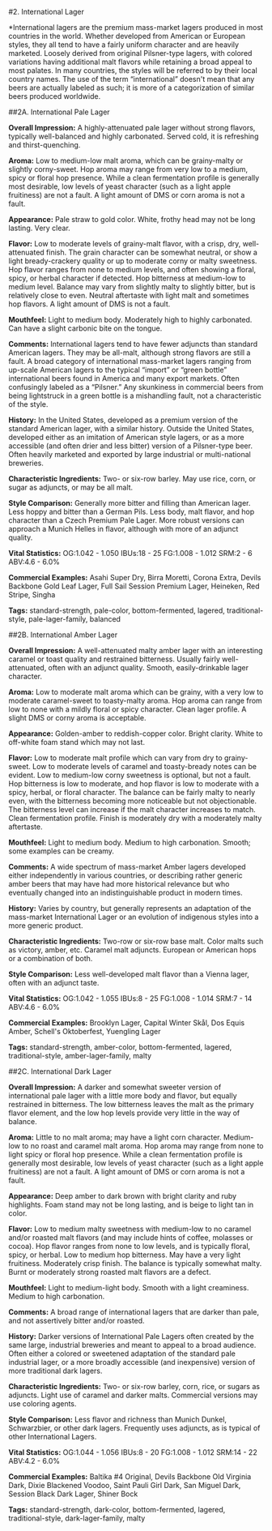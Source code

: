 #2. International Lager

*International lagers are the premium mass-market lagers produced in most countries in the world. Whether developed from American or European styles, they all tend to have a fairly uniform character and are heavily marketed. Loosely derived from original Pilsner-type lagers, with colored variations having additional malt flavors while retaining a broad appeal to most palates. In many countries, the styles will be referred to by their local country names. The use of the term “international” doesn't mean that any beers are actually labeled as such; it is more of a categorization of similar beers produced worldwide.

##2A. International Pale Lager

**Overall Impression:** A highly-attenuated pale lager without strong flavors, typically well-balanced and highly carbonated. Served cold, it is refreshing and thirst-quenching.

**Aroma:** Low to medium-low malt aroma, which can be grainy-malty or slightly corny-sweet. Hop aroma may range from very low to a medium, spicy or floral hop presence. While a clean fermentation profile is generally most desirable, low levels of yeast character (such as a light apple fruitiness) are not a fault. A light amount of DMS or corn aroma is not a fault.

**Appearance:** Pale straw to gold color. White, frothy head may not be long lasting. Very clear.

**Flavor:** Low to moderate levels of grainy-malt flavor, with a crisp, dry, well-attenuated finish. The grain character can be somewhat neutral, or show a light bready-crackery quality or up to moderate corny or malty sweetness. Hop flavor ranges from none to medium levels, and often showing a floral, spicy, or herbal character if detected. Hop bitterness at medium-low to medium level. Balance may vary from slightly malty to slightly bitter, but is relatively close to even. Neutral aftertaste with light malt and sometimes hop flavors. A light amount of DMS is not a fault.

**Mouthfeel:** Light to medium body. Moderately high to highly carbonated. Can have a slight carbonic bite on the tongue.

**Comments:** International lagers tend to have fewer adjuncts than standard American lagers. They may be all-malt, although strong flavors are still a fault. A broad category of international mass-market lagers ranging from up-scale American lagers to the typical “import” or “green bottle” international beers found in America and many export markets. Often confusingly labeled as a “Pilsner.” Any skunkiness in commercial beers from being lightstruck in a green bottle is a mishandling fault, not a characteristic of the style.

**History:** In the United States, developed as a premium version of the standard American lager, with a similar history. Outside the United States, developed either as an imitation of American style lagers, or as a more accessible (and often drier and less bitter) version of a Pilsner-type beer. Often heavily marketed and exported by large industrial or multi-national breweries.

**Characteristic Ingredients:** Two- or six-row barley. May use rice, corn, or sugar as adjuncts, or may be all malt.

**Style Comparison:** Generally more bitter and filling than American lager. Less hoppy and bitter than a German Pils. Less body, malt flavor, and hop character than a Czech Premium Pale Lager. More robust versions can approach a Munich Helles in flavor, although with more of an adjunct quality.

**Vital Statistics:**
OG:1.042 - 1.050
IBUs:18 - 25
FG:1.008 - 1.012
SRM:2 - 6
ABV:4.6 - 6.0%

**Commercial Examples:** Asahi Super Dry, Birra Moretti, Corona Extra, Devils Backbone Gold Leaf Lager, Full Sail Session Premium Lager, Heineken, Red Stripe, Singha

**Tags:** standard-strength, pale-color, bottom-fermented, lagered, traditional-style, pale-lager-family, balanced

##2B. International Amber Lager

**Overall Impression:** A well-attenuated malty amber lager with an interesting caramel or toast quality and restrained bitterness. Usually fairly well-attenuated, often with an adjunct quality. Smooth, easily-drinkable lager character.

**Aroma:** Low to moderate malt aroma which can be grainy, with a very low to moderate caramel-sweet to toasty-malty aroma. Hop aroma can range from low to none with a mildly floral or spicy character. Clean lager profile. A slight DMS or corny aroma is acceptable.

**Appearance:** Golden-amber to reddish-copper color. Bright clarity. White to off-white foam stand which may not last.

**Flavor:** Low to moderate malt profile which can vary from dry to grainy-sweet. Low to moderate levels of caramel and toasty-bready notes can be evident. Low to medium-low corny sweetness is optional, but not a fault. Hop bitterness is low to moderate, and hop flavor is low to moderate with a spicy, herbal, or floral character. The balance can be fairly malty to nearly even, with the bitterness becoming more noticeable but not objectionable. The bitterness level can increase if the malt character increases to match. Clean fermentation profile. Finish is moderately dry with a moderately malty aftertaste.

**Mouthfeel:** Light to medium body. Medium to high carbonation. Smooth; some examples can be creamy.

**Comments:** A wide spectrum of mass-market Amber lagers developed either independently in various countries, or describing rather generic amber beers that may have had more historical relevance but who eventually changed into an indistinguishable product in modern times.

**History:** Varies by country, but generally represents an adaptation of the mass-market International Lager or an evolution of indigenous styles into a more generic product.

**Characteristic Ingredients:** Two-row or six-row base malt. Color malts such as victory, amber, etc. Caramel malt adjuncts. European or American hops or a combination of both.

**Style Comparison:** Less well-developed malt flavor than a Vienna lager, often with an adjunct taste.

**Vital Statistics:**
OG:1.042 - 1.055
IBUs:8 - 25
FG:1.008 - 1.014
SRM:7 - 14
ABV:4.6 - 6.0%

**Commercial Examples:** Brooklyn Lager, Capital Winter Skål, Dos Equis Amber, Schell's Oktoberfest, Yuengling Lager

**Tags:** standard-strength, amber-color, bottom-fermented, lagered, traditional-style, amber-lager-family, malty

##2C. International Dark Lager

**Overall Impression:** A darker and somewhat sweeter version of international pale lager with a little more body and flavor, but equally restrained in bitterness. The low bitterness leaves the malt as the primary flavor element, and the low hop levels provide very little in the way of balance.

**Aroma:** Little to no malt aroma; may have a light corn character. Medium-low to no roast and caramel malt aroma. Hop aroma may range from none to light spicy or floral hop presence. While a clean fermentation profile is generally most desirable, low levels of yeast character (such as a light apple fruitiness) are not a fault. A light amount of DMS or corn aroma is not a fault.

**Appearance:** Deep amber to dark brown with bright clarity and ruby highlights. Foam stand may not be long lasting, and is beige to light tan in color.

**Flavor:** Low to medium malty sweetness with medium-low to no caramel and/or roasted malt flavors (and may include hints of coffee, molasses or cocoa). Hop flavor ranges from none to low levels, and is typically floral, spicy, or herbal. Low to medium hop bitterness. May have a very light fruitiness. Moderately crisp finish. The balance is typically somewhat malty. Burnt or moderately strong roasted malt flavors are a defect. 

**Mouthfeel:** Light to medium-light body. Smooth with a light creaminess. Medium to high carbonation.

**Comments:** A broad range of international lagers that are darker than pale, and not assertively bitter and/or roasted. 

**History:** Darker versions of International Pale Lagers often created by the same large, industrial breweries and meant to appeal to a broad audience. Often either a colored or sweetened adaptation of the standard pale industrial lager, or a more broadly accessible (and inexpensive) version of more traditional dark lagers.

**Characteristic Ingredients:** Two- or six-row barley, corn, rice, or sugars as adjuncts. Light use of caramel and darker malts. Commercial versions may use coloring agents.

**Style Comparison:** Less flavor and richness than Munich Dunkel, Schwarzbier, or other dark lagers. Frequently uses adjuncts, as is typical of other International Lagers.

**Vital Statistics:** 
OG:1.044 - 1.056
IBUs:8 - 20
FG:1.008 - 1.012
SRM:14 - 22
ABV:4.2 - 6.0%

**Commercial Examples:** Baltika #4 Original, Devils Backbone Old Virginia Dark, Dixie Blackened Voodoo, Saint Pauli Girl Dark, San Miguel Dark, Session Black Dark Lager, Shiner Bock

**Tags:** standard-strength, dark-color, bottom-fermented, lagered, traditional-style, dark-lager-family, malty

